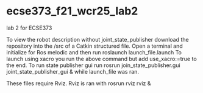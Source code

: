 # ecse373_f21_wcr25_lab2
lab 2 for ECSE373

To view the robot description without joint_state_publisher download the repository into the /src of a Catkin structured file.
Open a terminal and initialize for Ros melodic and then run roslaunch <name of ros package> launch_file.launch 
To launch using xacro you run the above command but add use_xacro:=true to the end.
To run state publisher gui run rosrun join_state_publisher.gui joint_state_publisher_gui & while launch_file was ran.

These files require Rviz. Rviz is ran with rosrun rviz rviz &
